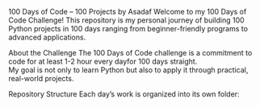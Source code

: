 100 Days of Code – 100 Projects by Asadaf
Welcome to my 100 Days of Code Challenge!
This repository is my personal journey of building 100 Python projects in 100 days
ranging from beginner-friendly programs to advanced applications.

About the Challenge
The 100 Days of Code challenge is a commitment to code for at least 1-2 hour every dayfor 100 days straight.  
My goal is not only to learn Python but also to apply it through practical, real-world projects.

Repository Structure
Each day’s work is organized into its own folder:


